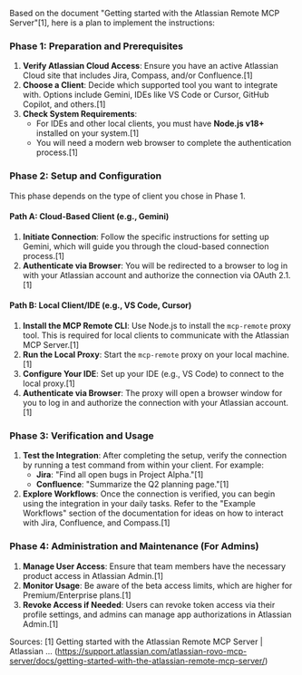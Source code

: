 Based on the document "Getting started with the Atlassian Remote MCP Server"[1], here is a plan to implement the instructions:

### **Phase 1: Preparation and Prerequisites**

1.  **Verify Atlassian Cloud Access**: Ensure you have an active Atlassian Cloud site that includes Jira, Compass, and/or Confluence.[1]
2.  **Choose a Client**: Decide which supported tool you want to integrate with. Options include Gemini, IDEs like VS Code or Cursor, GitHub Copilot, and others.[1]
3.  **Check System Requirements**:
    *   For IDEs and other local clients, you must have **Node.js v18+** installed on your system.[1]
    *   You will need a modern web browser to complete the authentication process.[1]

### **Phase 2: Setup and Configuration**

This phase depends on the type of client you chose in Phase 1.

#### **Path A: Cloud-Based Client (e.g., Gemini)**

1.  **Initiate Connection**: Follow the specific instructions for setting up Gemini, which will guide you through the cloud-based connection process.[1]
2.  **Authenticate via Browser**: You will be redirected to a browser to log in with your Atlassian account and authorize the connection via OAuth 2.1.[1]

#### **Path B: Local Client/IDE (e.g., VS Code, Cursor)**

1.  **Install the MCP Remote CLI**: Use Node.js to install the `mcp-remote` proxy tool. This is required for local clients to communicate with the Atlassian MCP Server.[1]
2.  **Run the Local Proxy**: Start the `mcp-remote` proxy on your local machine.[1]
3.  **Configure Your IDE**: Set up your IDE (e.g., VS Code) to connect to the local proxy.[1]
4.  **Authenticate via Browser**: The proxy will open a browser window for you to log in and authorize the connection with your Atlassian account.[1]

### **Phase 3: Verification and Usage**

1.  **Test the Integration**: After completing the setup, verify the connection by running a test command from within your client. For example:
    *   **Jira**: "Find all open bugs in Project Alpha."[1]
    *   **Confluence**: "Summarize the Q2 planning page."[1]
2.  **Explore Workflows**: Once the connection is verified, you can begin using the integration in your daily tasks. Refer to the "Example Workflows" section of the documentation for ideas on how to interact with Jira, Confluence, and Compass.[1]

### **Phase 4: Administration and Maintenance (For Admins)**

1.  **Manage User Access**: Ensure that team members have the necessary product access in Atlassian Admin.[1]
2.  **Monitor Usage**: Be aware of the beta access limits, which are higher for Premium/Enterprise plans.[1]
3.  **Revoke Access if Needed**: Users can revoke token access via their profile settings, and admins can manage app authorizations in Atlassian Admin.[1]

Sources:
[1] Getting started with the Atlassian Remote MCP Server | Atlassian ... (https://support.atlassian.com/atlassian-rovo-mcp-server/docs/getting-started-with-the-atlassian-remote-mcp-server/)